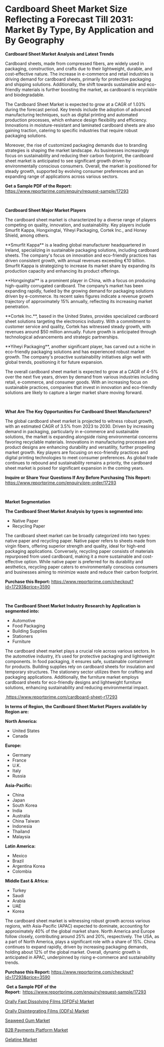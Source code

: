 <p><h1>Cardboard Sheet Market Size Reflecting a Forecast Till 2031: Market By Type, By Application and By Geography</h1></p><p><strong>Cardboard Sheet Market Analysis and Latest Trends</strong></p>
<p><p>Cardboard sheets, made from compressed fibers, are widely used in packaging, construction, and crafts due to their lightweight, durable, and cost-effective nature. The increase in e-commerce and retail industries is driving demand for cardboard sheets, primarily for protective packaging and shipping solutions. Additionally, the shift towards sustainable and eco-friendly materials is further boosting the market, as cardboard is recyclable and biodegradable.</p><p>The Cardboard Sheet Market is expected to grow at a CAGR of 1.03% during the forecast period. Key trends include the adoption of advanced manufacturing techniques, such as digital printing and automated production processes, which enhance design flexibility and efficiency. Innovations in moisture-resistant and laminated cardboard sheets are also gaining traction, catering to specific industries that require robust packaging solutions.</p><p>Moreover, the rise of customized packaging demands due to branding strategies is shaping the market landscape. As businesses increasingly focus on sustainability and reducing their carbon footprint, the cardboard sheet market is anticipated to see significant growth driven by environmentally conscious consumers. Overall, the market is positioned for steady growth, supported by evolving consumer preferences and an expanding range of applications across various sectors.</p></p>
<p><strong>Get a Sample PDF of the Report:&nbsp;</strong> <a href="https://www.reportprime.com/enquiry/request-sample/17293?utm_campaign=1159&utm_medium=2&utm_source=Github&utm_content=ia&utm_term=27112024&utm_id=cardboard-sheet">https://www.reportprime.com/enquiry/request-sample/17293</a></p>
<p>&nbsp;</p>
<p><strong>Cardboard Sheet Major Market Players</strong></p>
<p><p>The cardboard sheet market is characterized by a diverse range of players competing on quality, innovation, and sustainability. Key players include Smurfit Kappa, Hongxingtai, Yiheyi Packaging, Cortek Inc., and Honey Shield, among others. </p><p>**Smurfit Kappa** is a leading global manufacturer headquartered in Ireland, specializing in sustainable packaging solutions, including cardboard sheets. The company's focus on innovation and eco-friendly practices has driven consistent growth, with annual revenues exceeding €10 billion. Smurfit Kappa is strategizing to increase its market share by expanding its production capacity and enhancing its product offerings.</p><p>**Hongxingtai** is a prominent player in China, with a focus on producing high-quality corrugated cardboard. The company’s market has been expanding rapidly, fueled by the growing demand for packaging solutions driven by e-commerce. Its recent sales figures indicate a revenue growth trajectory of approximately 15% annually, reflecting its increasing market penetration.</p><p>**Cortek Inc.**, based in the United States, provides specialized cardboard sheet solutions targeting the electronics industry. With a commitment to customer service and quality, Cortek has witnessed steady growth, with revenues around $50 million annually. Future growth is anticipated through technological advancements and strategic partnerships.</p><p>**Yiheyi Packaging**, another significant player, has carved out a niche in eco-friendly packaging solutions and has experienced robust market growth. The company's proactive sustainability initiatives align well with global trends, positioning it for future expansion.</p><p>The overall cardboard sheet market is expected to grow at a CAGR of 4-5% over the next five years, driven by demand from various industries including retail, e-commerce, and consumer goods. With an increasing focus on sustainable practices, companies that invest in innovation and eco-friendly solutions are likely to capture a larger market share moving forward.</p></p>
<p>&nbsp;</p>
<p><strong>What Are The Key Opportunities For Cardboard Sheet Manufacturers?</strong></p>
<p><p>The global cardboard sheet market is projected to witness robust growth, with an estimated CAGR of 3.5% from 2023 to 2030. Driven by increasing demand in packaging, particularly in e-commerce and sustainable solutions, the market is expanding alongside rising environmental concerns favoring recyclable materials. Innovations in manufacturing processes and product designs are enhancing durability and versatility, further propelling market growth. Key players are focusing on eco-friendly practices and digital printing technologies to meet consumer preferences. As global trade continues to rebound and sustainability remains a priority, the cardboard sheet market is poised for significant expansion in the coming years.</p></p>
<p><strong>Inquire or Share Your Questions If Any Before Purchasing This Report:</strong> <a href="https://www.reportprime.com/enquiry/pre-order/17293?utm_campaign=1159&utm_medium=2&utm_source=Github&utm_content=ia&utm_term=27112024&utm_id=cardboard-sheet">https://www.reportprime.com/enquiry/pre-order/17293</a></p>
<p>&nbsp;</p>
<p><strong>Market Segmentation</strong></p>
<p><strong>The Cardboard Sheet Market Analysis by types is segmented into:</strong></p>
<p><ul><li>Native Paper</li><li>Recycling Paper</li></ul></p>
<p><p>The cardboard sheet market can be broadly categorized into two types: native paper and recycling paper. Native paper refers to sheets made from virgin fibers, offering superior strength and quality, ideal for high-end packaging applications. Conversely, recycling paper consists of materials repurposed from used cardboard, making it a more sustainable and cost-effective option. While native paper is preferred for its durability and aesthetics, recycling paper caters to environmentally conscious consumers and businesses aiming to minimize waste and reduce their carbon footprint.</p></p>
<p><strong>Purchase this Report:&nbsp;</strong><a href="https://www.reportprime.com/checkout?id=17293&price=3590&utm_campaign=1159&utm_medium=2&utm_source=Github&utm_content=ia&utm_term=27112024&utm_id=cardboard-sheet">https://www.reportprime.com/checkout?id=17293&price=3590</a></p>
<p>&nbsp;</p>
<p><strong>The Cardboard Sheet Market Industry Research by Application is segmented into:</strong></p>
<p><ul><li>Automotive</li><li>Food Packaging</li><li>Building Supplies</li><li>Stationers</li><li>Furniture</li></ul></p>
<p><p>The cardboard sheet market plays a crucial role across various sectors. In the automotive industry, it’s used for protective packaging and lightweight components. In food packaging, it ensures safe, sustainable containment for products. Building supplies rely on cardboard sheets for insulation and temporary structures. The stationery sector utilizes them for crafting and packaging applications. Additionally, the furniture market employs cardboard sheets for eco-friendly designs and lightweight furniture solutions, enhancing sustainability and reducing environmental impact.</p></p>
<p><a href="https://www.reportprime.com/cardboard-sheet-r17293?utm_campaign=1159&utm_medium=2&utm_source=Github&utm_content=ia&utm_term=27112024&utm_id=cardboard-sheet">&nbsp;https://www.reportprime.com/cardboard-sheet-r17293</a></p>
<p><strong>In terms of Region, the Cardboard Sheet Market Players available by Region are:</strong></p>
<p>
    <p> <strong> North America: </strong>
        <ul>
            <li>United States</li>
            <li>Canada</li>
        </ul>
        </p> 
    <p> <strong> Europe: </strong>
        <ul>
            <li>Germany</li>
            <li>France</li>
            <li>U.K.</li>
            <li>Italy</li>
            <li>Russia</li>
        </ul>
        </p> 
    <p> <strong> Asia-Pacific: </strong>
        <ul>
            <li>China</li>
            <li>Japan</li>
            <li>South Korea</li>
            <li>India</li>
            <li>Australia</li>
            <li>China Taiwan</li>
            <li>Indonesia</li>
            <li>Thailand</li>
            <li>Malaysia</li>
        </ul>
        </p> 
    <p> <strong> Latin America: </strong>
        <ul>
            <li>Mexico</li>
            <li>Brazil</li>
            <li>Argentina Korea</li>
            <li>Colombia</li>
        </ul>
        </p> 
    <p> <strong> Middle East & Africa: </strong>
        <ul>
            <li>Turkey</li>
            <li>Saudi</li>
            <li>Arabia</li>
            <li>UAE</li>
            <li>Korea</li>
        </ul>
    </p>
    </p>
<p><p>The cardboard sheet market is witnessing robust growth across various regions, with Asia-Pacific (APAC) expected to dominate, accounting for approximately 40% of the global market share. North America and Europe follow closely, contributing around 25% and 20%, respectively. The USA, as a part of North America, plays a significant role with a share of 15%. China continues to expand rapidly, driven by increasing packaging demands, holding about 12% of the global market. Overall, dynamic growth is anticipated in APAC, underpinned by rising e-commerce and sustainability trends.</p></p>
<p><strong>Purchase this Report: </strong><a href="https://www.reportprime.com/checkout?id=17293&price=3590&utm_campaign=1159&utm_medium=2&utm_source=Github&utm_content=ia&utm_term=27112024&utm_id=cardboard-sheet">https://www.reportprime.com/checkout?id=17293&price=3590</a></p>
<p>&nbsp;<strong>Get a Sample PDF of the Report:&nbsp;&nbsp;</strong><a href="https://www.reportprime.com/enquiry/request-sample/17293?utm_campaign=1159&utm_medium=2&utm_source=Github&utm_content=ia&utm_term=27112024&utm_id=cardboard-sheet">https://www.reportprime.com/enquiry/request-sample/17293</a></p>
<p><strong></strong></p>
<p><p><a href="https://issuu.com/reportprime-2/docs/orally-fast-dissolving-films-ofdfs-_03374704700576?utm_campaign=1159&utm_medium=2&utm_source=Github&utm_content=ia&utm_term=27112024&utm_id=cardboard-sheet">Orally Fast Dissolving Films (OFDFs) Market</a></p><p><a href="https://issuu.com/reportprime-2/docs/orally-disintegrating-films-odfs-ma_76a2d0e8f1bea4?utm_campaign=1159&utm_medium=2&utm_source=Github&utm_content=ia&utm_term=27112024&utm_id=cardboard-sheet">Orally Disintegrating Films (ODFs) Market</a></p><p><a href="https://www.linkedin.com/pulse/decoding-seaweed-gum-industry-dynamics-strategic-imperatives-1xc4e?utm_campaign=1159&utm_medium=2&utm_source=Github&utm_content=ia&utm_term=27112024&utm_id=cardboard-sheet">Seaweed Gum Market</a></p><p><a href="https://www.linkedin.com/pulse/competitive-landscape-b2b-payments-platform-market-analyzing-0rgmc?utm_campaign=1159&utm_medium=2&utm_source=Github&utm_content=ia&utm_term=27112024&utm_id=cardboard-sheet">B2B Payments Platform Market</a></p><p><a href="https://www.linkedin.com/pulse/future-ready-strategic-insights-global-gelatine-market-2024-drt9e?utm_campaign=1159&utm_medium=2&utm_source=Github&utm_content=ia&utm_term=27112024&utm_id=cardboard-sheet">Gelatine Market</a></p></p>